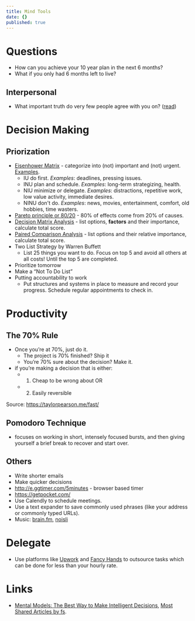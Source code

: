 ```yaml
---
title: Mind Tools
date: {}
published: true
---
```


# Questions

* How can you achieve your 10 year plan in the next 6 months?
* What if you only had 6 months left to live?

## Interpersonal

* What important truth do very few people agree with you on? ([read](https://fs.blog/2015/11/the-single-best-interview-question-you-can-ask/))

# Decision Making

## Priorization

* [Eisenhower Matrix](http://www.eisenhower.me/eisenhower-matrix/) - categorize into (not) important and (not) urgent. [Examples](http://www.planetofsuccess.com/blog/2015/stephen-coveys-time-management-matrix-explained/).
  * IU do first. _Examples_: deadlines, pressing issues.
  * INU plan and schedule. _Examples_: long-term strategizing, health.
  * NIU minimize or delegate. _Examples_: distractions, repetitive work, low value activity, immediate desires.
  * NINU don't do. _Examples_: news, movies, entertainment, comfort, old hobbies, time wasters.
* [Pareto principle or 80/20](https://en.wikipedia.org/wiki/Pareto_principle) - 80% of effects come from 20% of causes.
* [Decision Matrix Analysis](https://www.mindtools.com/pages/article/newTED_03.htm) - list options, **factors** and their importance, calculate total score.
* [Paired Comparison Analysis](https://www.mindtools.com/pages/article/newTED_02.htm) - list options and their relative importance, calculate total score.
* Two List Strategy by Warren Buffett
  * List 25 things you want to do. Focus on top 5 and avoid all others at all costs! Until the top 5 are completed.
* Prioritize tomorrow
* Make a “Not To Do List”
* Putting accountability to work
  * Put structures and systems in place to measure and record your progress. Schedule regular appointments to check in.

# Productivity

## The 70% Rule

* Once you’re at 70%, just do it.
  * The project is 70% finished? Ship it
  * You’re 70% sure about the decision? Make it.
* if you’re making a decision that is either:
  * 1. Cheap to be wrong about OR
  * 2. Easily reversible
  
Source: https://taylorpearson.me/fast/

## Pomodoro Technique

* focuses on working in short, intensely focused bursts, and then giving yourself a brief break to recover and start over.

## Others

* Write shorter emails
* Make quicker decisions
* http://e.ggtimer.com/5minutes - browser based timer
* https://getpocket.com/
* Use Calendly to schedule meetings.
* Use a text expander to save commonly used phrases (like your address or commonly typed URLs).
* Music: [brain.fm](https://www1.brain.fm), [noisli](https://www.noisli.com/)

# Delegate

* Use platforms like [Upwork](https://www.upwork.com/) and [Fancy Hands](https://www.fancyhands.com/) to outsource tasks which can be done for less than your hourly rate.

# Links

* [Mental Models: The Best Way to Make Intelligent Decisions](https://fs.blog/mental-models/), [Most Shared Articles by fs](https://fs.blog/best-articles/).
